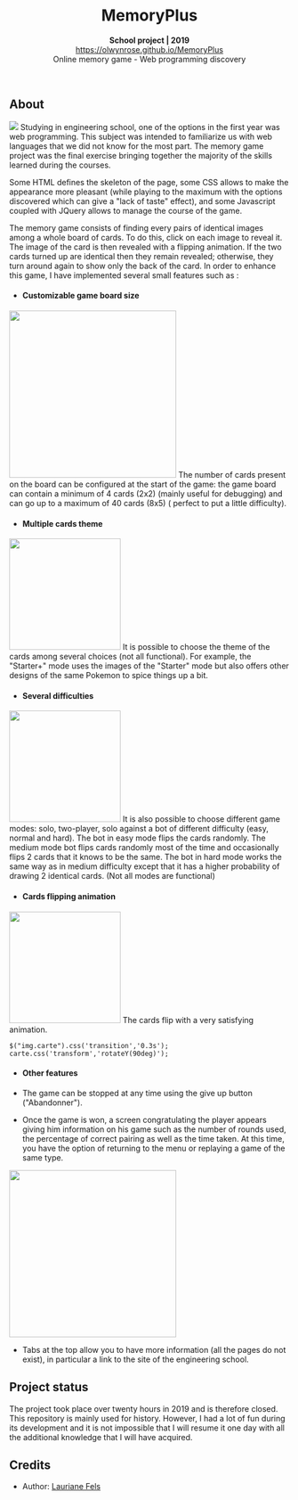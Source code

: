 <h1 align="center">MemoryPlus</h1>
<p align="center"><strong>School project | 2019</strong>
<br><a href="https://olwynrose.github.io/MemoryPlus/index.html">https://olwynrose.github.io/MemoryPlus</a>
<br>Online memory game - Web programming discovery</p>
<br/>

<h2>About</h2>
<img src="https://user-images.githubusercontent.com/27297965/214155688-52a26b80-7dbc-44ef-8a59-19bf87e8c3c4.PNG"/>
Studying in engineering school, one of the options in the first year was web programming.
This subject was intended to familiarize us with web languages that we did not know for the most part. The memory game project was the final exercise bringing together the majority of the skills learned during the courses.

Some HTML defines the skeleton of the page, some CSS allows to make the appearance more pleasant (while playing to the maximum with the options discovered which can give a "lack of taste" effect), and some Javascript coupled with JQuery allows to manage the course of the game.

The memory game consists of finding every pairs of identical images among a whole board of cards. To do this, click on each image to reveal it. The image of the card is then revealed with a flipping animation. If the two cards turned up are identical then they remain revealed; otherwise, they turn around again to show only the back of the card.
In order to enhance this game, I have implemented several small features such as :


- <h4> Customizable game board size </h4>
<img src="https://user-images.githubusercontent.com/27297965/214158199-bb3270e5-6d03-4b52-83ea-5048a9a330bc.png" width="300" height="auto" />
The number of cards present on the board can be configured at the start of the game: the game board can contain a minimum of 4 cards (2x2) (mainly useful for debugging) and can go up to a maximum of 40 cards (8x5) ( perfect to put a little difficulty).
<br>

- <h4> Multiple cards theme </h4>

<img src="https://user-images.githubusercontent.com/27297965/214175897-aab89b37-4544-4996-bcec-13ad08fafc8c.png" width="200" height="auto" />
It is possible to choose the theme of the cards among several choices (not all functional).
For example, the "Starter+" mode uses the images of the "Starter" mode but also offers other designs of the same Pokemon to spice things up a bit.
<br>

- <h4> Several difficulties </h4>

<img src="https://user-images.githubusercontent.com/27297965/214183973-358adb78-5314-4fda-ae5b-807e67925412.png" width="200" height="auto" />
It is also possible to choose different game modes: solo, two-player, solo against a bot of different difficulty (easy, normal and hard).
The bot in easy mode flips the cards randomly. The medium mode bot flips cards randomly most of the time and occasionally flips 2 cards that it knows to be the same. The bot in hard mode works the same way as in medium difficulty except that it has a higher probability of drawing 2 identical cards.
(Not all modes are functional)
<br>

- <h4> Cards flipping animation </h4>

<img src="https://media.giphy.com/media/6m6B69bgBGBRgTkHwq/giphy.gif" width="200" height="auto" />
The cards flip with a very satisfying animation. 

```
$("img.carte").css('transition','0.3s');
carte.css('transform','rotateY(90deg)'); 
```
- <h4> Other features </h4>

- The game can be stopped at any time using the give up button ("Abandonner").
- Once the game is won, a screen congratulating the player appears giving him information on his game such as the number of rounds used, the percentage of correct pairing as well as the time taken.
At this time, you have the option of returning to the menu or replaying a game of the same type.
<img src="https://user-images.githubusercontent.com/27297965/214190632-37db29a0-e155-4c35-9db4-fed4e7bb7f45.png" width="300" height="auto"/>

- Tabs at the top allow you to have more information (all the pages do not exist), in particular a link to the site of the engineering school.



<h2>Project status</h2>
The project took place over twenty hours in 2019 and is therefore closed. This repository is mainly used for history.
However, I had a lot of fun during its development and it is not impossible that I will resume it one day with all the additional knowledge that I will have acquired.

<h2>Credits</h2>

- Author: <a href="https://www.linkedin.com/in/lauriane-fels-289297159/" target="_blank">Lauriane Fels</a>
